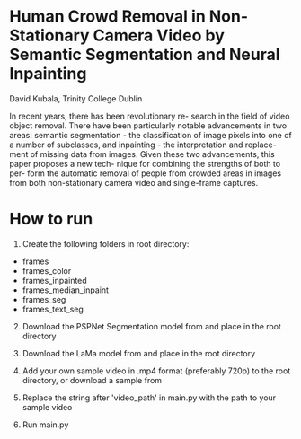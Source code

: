 # Human Crowd Removal in Non-Stationary Camera Video by Semantic Segmentation and Neural Inpainting
David Kubala, Trinity College Dublin

In recent years, there has been revolutionary re- search in the field of video object removal. There have been particularly notable advancements in two areas: semantic segmentation - the classification of image pixels into one of a number of subclasses, and inpainting - the interpretation and replace- ment of missing data from images. Given these two advancements, this paper proposes a new tech- nique for combining the strengths of both to per- form the automatic removal of people from crowded areas in images from both non-stationary camera video and single-frame captures.

# How to run

1. Create the following folders in root directory:
- frames
- frames_color
- frames_inpainted
- frames_median_inpaint
- frames_seg
- frames_text_seg

2. Download the PSPNet Segmentation model from <INSERT GOOGLE DRIVE LINK> and place in the root directory

3. Download the LaMa model from <INSERT GOOGLE DRIVE LINK> and place in the root directory
  
4. Add your own sample video in .mp4 format (preferably 720p) to the root directory, or download a sample from <INSERT GOOGLE DRIVE LINK>
  
5. Replace the string after 'video_path' in main.py with the path to your sample video

6. Run main.py
